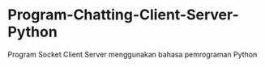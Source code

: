 # Program-Chatting-Client-Server-Python
Program Socket Client Server menggunakan bahasa pemrograman Python
